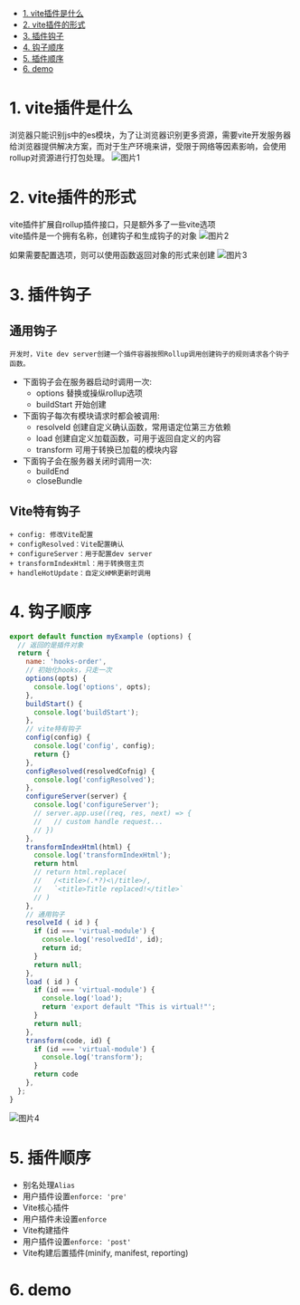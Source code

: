 <!-- TOC -->

- [1. vite插件是什么](#1-vite插件是什么)
- [2. vite插件的形式](#2-vite插件的形式)
- [3. 插件钩子](#3-插件钩子)
- [4. 钩子顺序](#4-钩子顺序)
- [5. 插件顺序](#5-插件顺序)
- [6. demo](#6-demo)

<!-- /TOC -->
# 1. vite插件是什么

浏览器只能识别js中的es模块，为了让浏览器识别更多资源，需要vite开发服务器给浏览器提供解决方案，而对于生产环境来讲，受限于网络等因素影响，会使用rollup对资源进行打包处理。
![图片1](https://pic2.zhimg.com/80/v2-59367bb86cfbed114be6107a2d314421_1440w.jpg)

# 2. vite插件的形式

vite插件扩展自rollup插件接口，只是额外多了一些vite选项  
vite插件是一个拥有名称，创建钩子和生成钩子的对象
![图片2](https://pic4.zhimg.com/80/v2-e0166e8f070c12b918f6a1bd77718c9b_1440w.jpg)

如果需要配置选项，则可以使用函数返回对象的形式来创建
![图片3](https://pic2.zhimg.com/80/v2-4d285f6e443b58af80f8c9ba5a06dc09_1440w.jpg)

# 3. 插件钩子
  ## 通用钩子
    开发时，Vite dev server创建一个插件容器按照Rollup调用创建钩子的规则请求各个钩子函数。

  + 下面钩子会在服务器启动时调用一次:
    + options 替换或操纵rollup选项
    + buildStart 开始创建
  + 下面钩子每次有模块请求时都会被调用:
    + resolveId 创建自定义确认函数，常用语定位第三方依赖
    + load 创建自定义加载函数，可用于返回自定义的内容
    + transform 可用于转换已加载的模块内容
  + 下面钩子会在服务器关闭时调用一次:
    + buildEnd
    + closeBundle
  ## Vite特有钩子
    + config: 修改Vite配置
    + configResolved：Vite配置确认
    + configureServer：用于配置dev server
    + transformIndexHtml：用于转换宿主页
    + handleHotUpdate：自定义HMR更新时调用

# 4. 钩子顺序
```js
export default function myExample (options) {
  // 返回的是插件对象
  return {
    name: 'hooks-order', 
    // 初始化hooks，只走一次
    options(opts) {
      console.log('options', opts);
    },
    buildStart() {
      console.log('buildStart');
    },
    // vite特有钩子
    config(config) {
      console.log('config', config);
      return {}
    },
    configResolved(resolvedCofnig) {
      console.log('configResolved');
    },
    configureServer(server) {
      console.log('configureServer');
      // server.app.use((req, res, next) => {
      //   // custom handle request...
      // })
    },
    transformIndexHtml(html) {
      console.log('transformIndexHtml');
      return html
      // return html.replace(
      //   /<title>(.*?)<\/title>/,
      //   `<title>Title replaced!</title>`
      // )
    },
    // 通用钩子
    resolveId ( id ) {
      if (id === 'virtual-module') {
        console.log('resolvedId', id);
        return id; 
      }
      return null; 
    },
    load ( id ) {
      if (id === 'virtual-module') {
        console.log('load');
        return 'export default "This is virtual!"';
      }
      return null;
    },
    transform(code, id) {
      if (id === 'virtual-module') {
        console.log('transform');
      }
      return code
    },
  };
}
```
![图片4](https://pic1.zhimg.com/80/v2-56fee67dffce7a518213ce6239d4be20_1440w.jpg)

# 5. 插件顺序
  + 别名处理`Alias`
  + 用户插件设置`enforce: 'pre'`
  + Vite核心插件
  + 用户插件未设置`enforce`
  + Vite构建插件
  + 用户插件设置`enforce: 'post'`
  + Vite构建后置插件(minify, manifest, reporting)
# 6. demo
